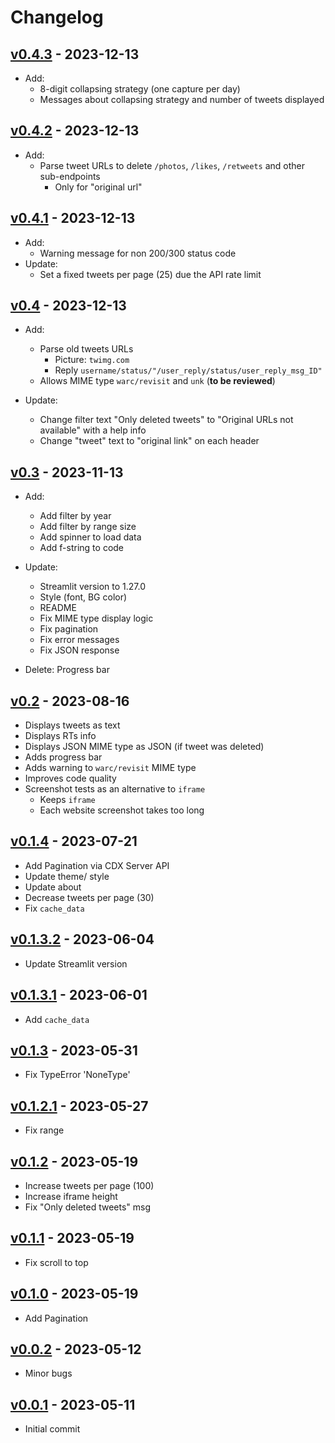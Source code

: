 # Changelog

## [v0.4.3](https://github.com/claromes/waybacktweets/releases/tag/v0.4.3) - 2023-12-13
- Add:
  - 8-digit collapsing strategy (one capture per day)
  - Messages about collapsing strategy and number of tweets displayed

## [v0.4.2](https://github.com/claromes/waybacktweets/releases/tag/v0.4.2) - 2023-12-13
- Add:
  - Parse tweet URLs to delete `/photos`, `/likes`, `/retweets` and other sub-endpoints
    - Only for "original url"

## [v0.4.1](https://github.com/claromes/waybacktweets/releases/tag/v0.4.1) - 2023-12-13
- Add:
  - Warning message for non 200/300 status code
- Update:
  - Set a fixed tweets per page (25) due the API rate limit

## [v0.4](https://github.com/claromes/waybacktweets/releases/tag/v0.4) - 2023-12-13
- Add:
  - Parse old tweets URLs
      - Picture: `twimg.com`
      - Reply `username/status/"/user_reply/status/user_reply_msg_ID"`
  - Allows MIME type `warc/revisit` and `unk` (**to be reviewed**)

- Update:
  - Change filter text "Only deleted tweets" to "Original URLs not available" with a help info
  - Change "tweet" text to "original link" on each header

## [v0.3](https://github.com/claromes/waybacktweets/releases/tag/v0.3) - 2023-11-13
- Add:
  - Add filter by year
  - Add filter by range size 
  - Add spinner to load data
  - Add f-string to code

- Update:
  - Streamlit version to 1.27.0
  - Style (font, BG color)
  - README
  - Fix MIME type display logic
  - Fix pagination
  - Fix error messages
  - Fix JSON response

- Delete:
  Progress bar

## [v0.2](https://github.com/claromes/waybacktweets/releases/tag/v0.2) - 2023-08-16
- Displays tweets as text
- Displays RTs info
- Displays JSON MIME type as JSON (if tweet was deleted)
- Adds progress bar
- Adds warning to `warc/revisit` MIME type
- Improves code quality
- Screenshot tests as an alternative to `iframe`
  - Keeps `iframe`
  - Each website screenshot takes too long

## [v0.1.4](https://github.com/claromes/waybacktweets/releases/tag/v0.1.4) - 2023-07-21
- Add Pagination via CDX Server API
- Update theme/ style
- Update about
- Decrease tweets per page (30)
- Fix `cache_data`

## [v0.1.3.2](https://github.com/claromes/waybacktweets/releases/tag/v0.1.3.2) - 2023-06-04
- Update Streamlit version

## [v0.1.3.1](https://github.com/claromes/waybacktweets/releases/tag/v0.1.3.1) - 2023-06-01
- Add `cache_data`

## [v0.1.3](https://github.com/claromes/waybacktweets/releases/tag/v0.1.3) - 2023-05-31
- Fix TypeError 'NoneType'

## [v0.1.2.1](https://github.com/claromes/waybacktweets/releases/tag/v0.1.2.1) - 2023-05-27
- Fix range

## [v0.1.2](https://github.com/claromes/waybacktweets/releases/tag/v0.1.2) - 2023-05-19
- Increase tweets per page (100)
- Increase iframe height
- Fix "Only deleted tweets" msg

## [v0.1.1](https://github.com/claromes/waybacktweets/releases/tag/v0.1.1) - 2023-05-19
- Fix scroll to top

## [v0.1.0](https://github.com/claromes/waybacktweets/releases/tag/v0.1.0) - 2023-05-19
- Add Pagination

## [v0.0.2](https://github.com/claromes/waybacktweets/releases/tag/v0.0.2) - 2023-05-12
- Minor bugs

## [v0.0.1](https://github.com/claromes/waybacktweets/releases/tag/v0.0.1) - 2023-05-11
- Initial commit

